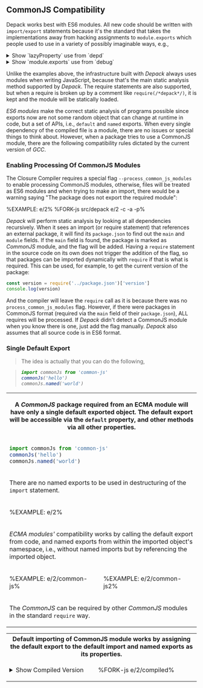 ## CommonJS Compatibility

Depack works best with ES6 modules. All new code should be written with `import/export` statements because it's the standard that takes the implementations away from hacking assignments to `module.exports` which people used to use in a variety of possibly imaginable ways, e.g.,

<details>
<summary><md2html>Show `lazyProperty` use from `depd`</md2html></summary>

```js
lazyProperty(module.exports, 'eventListenerCount', function eventListenerCount () {
  return EventEmitter.listenerCount || require('./event-listener-count')
})

/**
 * Define a lazy property.
 */

function lazyProperty (obj, prop, getter) {
  function get () {
    var val = getter()

    Object.defineProperty(obj, prop, {
      configurable: true,
      enumerable: true,
      value: val
    })

    return val
  }

  Object.defineProperty(obj, prop, {
    configurable: true,
    enumerable: true,
    get: get
  })
}
```
</summary>
</details>

<details>
<summary><md2html>Show `module.exports` use from `debug`</md2html></summary>

```js
module.exports = require('./common')(exports);

const {formatters} = module.exports;
```
</summary>
</details>

<!-- No offense to the authors of this code, maybe it was fine before the modules were here.  -->
Unlike the examples above, the infrastructure built with _Depack_ always uses modules when writing JavaScript, because that's the main static analysis method supported by _Depack_. The require statements are also supported, but when a require is broken up by a comment like `require(/*depack*/)`, it is kept and the module will be statically loaded.

_ES6 modules_ make the correct static analysis of programs possible since exports now are not some random object that can change at runtime in code, but a set of APIs, i.e., `default` and `named` exports. When every single dependency of the compiled file is a module, there are no issues or special things to think about. However, when a package tries to use a CommonJS module, there are the following compatibility rules dictated by the current version of _GCC_.

### Enabling Processing Of CommonJS Modules

The Closure Compiler requires a special flag `--process_common_js_modules` to enable processing CommonJS modules, otherwise, files will be treated as ES6 modules and when trying to make an import, there would be a warning saying "The package does not export the required module":

%EXAMPLE: e/2%
%FORK-js src/depack e/2 -c -a -p%

_Depack_ will perform static analysis by looking at all dependencies recursively. When it sees an import (or require statement) that references an external package, it will find its `package.json` to find out the `main` and `module` fields. If the `main` field is found, the package is marked as _CommonJS_ module, and the flag will be added. Having a `require` statement in the source code on its own does not trigger the addition of the flag, so that packages can be imported dynamically with `require` if that is what is required. This can be used, for example, to get the current version of the package:

```js
const version = require('../package.json')['version']
console.log(version)
```

And the compiler will leave the `require` call as it is because there was no `process_common_js_modules` flag. However, if there were packages in CommonJS format (required via the `main` field of their `package.json`), ALL requires will be processed. If _Depack_ didn't detect a CommonJS module when you know there is one, just add the flag manually. _Depack_ also assumes that all source code is in ES6 format.

### Single Default Export

> The idea is actually that you can do the following, <em>
<!-- but it's not working correctly at the moment (the default method has to be called with `.default`). -->
>    ```js
>    import commonJs from 'common-js'
>    commonJs('hello')
>    commonJs.named('world')
>    ```

</em>

<table>
<tr><th colspan="2"><md2html>

A _CommonJS_ package required from an ECMA module will have only a single default exported object. The default export will be accessible via the `default` property, and other methods via all other properties.
</md2html>
</th></tr>
<!-- block-start -->
<tr><td colspan="2">

```js
import commonJs from 'common-js'
commonJs('hello')
commonJs.named('world')
```
</td></tr>
<tr><td colspan="2"><md2html>

There are no named exports to be used in destructuring of the `import` statement.
</md2html></td></tr>
<!-- /block-end -->
<!-- block-start -->
<tr><td colspan="2">

%EXAMPLE: e/2%
</td></tr>
<tr><td colspan="2"><md2html>

_ECMA modules'_ compatibility works by calling the default export from code, and named exports from within the imported object's namespace, i.e., without named imports but by referencing the imported object.

</md2html></td></tr>
<!-- /block-end -->

<!-- block-start -->
<tr><td>

%EXAMPLE: e/2/common-js%
</td><td>

%EXAMPLE: e/2/common-js2%
</td></tr>
<tr><td colspan="2"><md2html>

The _CommonJS_ can be required by other _CommonJS_ modules in the standard `require` way.
</md2html></td></tr>
<!-- /block-end -->
</table>


<!-- Yes it's crazy. Yes you know what you're doing when importing a package. But thank the _Node.JS_ authors for making this decision. I don't know how you are going to program now, because programming involves using IDE for hints, and then testing before the actual build process, and these 2 things are not satisfied, by either _VSCode_ which does not show hints for `commonJs.default` and `commonJs.default.named`, or _Babel_ which is usually setup for testing. -->

<table>
<tr><th colspan="2">Default importing of CommonJS module works by assigning the default export to the default import and named exports as its properties.</th></tr>
<!-- block-start -->
<tr><td>

<details>
<summary>Show Compiled Version</summary>

%FORK-js src/depack e/2 -a -c --process_common_js_modules -p%
</details>
</td>
<td>

%FORK-js e/2/compiled%
</td></tr>
</table>


<!-- There are a number of things to look out for when compiling a _Node.JS_ program. -->

<!-- #### Do not output to `ECMA2018`

If the language out set to `ECMA2018`, the output will be hardly optimised, meaning that the source code of all `package.json` files will be present making the file size of the bundle very large. [Google says](https://groups.google.com/forum/#!topic/closure-compiler-discuss/Ogysep0oJN4): _This is working as expected. We haven't implemented any typechecking or code size optimizations for ES2018 yet._ Therefore, use *`-O 2017`* to produce the output of acceptable size without unnecessary rubbish in it. -->

<!-- ~~**Patch Closure Compiler For Correct `ECMA2017`**~

~~When the language out set to `ECMA2017` or `ECMA2016`, there is a bug with destructuring in `filter`, `map` and other array operations which produces incorrect code. E.g., `[{ entry: true }, { }].filter(({ entry}) => entry).map(({ entry }) => { ...entry, mapped: true })` will not work. This is rather unfortunate because destructuring is an essential language feature, and compiling for `ES2017` is the only alternative to `ES2018` which produces gigantic output. This bug [has been fixed](https://github.com/google/closure-compiler/commit/877e304fe69498189300238fedc6531b7d9bd126) but the patch has not been released, therefore you must compile the master branch closure compiler yourself and use `GOOGLE_CLOSURE_COMPILER` environment variable to set the compiler path. Hopefully, with the next release (after *`v20190121`*) the fix will be available.~~ -->